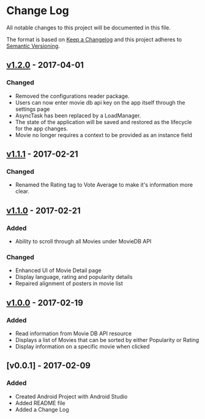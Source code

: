 # Change Log
All notable changes to this project will be documented in this file.

The format is based on [Keep a Changelog](http://keepachangelog.com/) 
and this project adheres to [Semantic Versioning](http://semver.org/).

## [v1.2.0] - 2017-04-01
###  Changed
-  Removed the configurations reader package.
-  Users can now enter movie db api key on the app itself through the
settings page
-  AsyncTask has been replaced by a LoadManager.
-  The state of the application will be saved and restored as the lifecycle for the app changes.
-  Movie no longer requires a context to be provided as an instance field

## [v1.1.1] - 2017-02-21
###  Changed
-  Renamed the Rating tag to Vote Average to make it's information more clear.

## [v1.1.0] - 2017-02-21
### Added
-  Ability to scroll through all Movies under MovieDB API

### Changed
-  Enhanced UI of Movie Detail page
-  Display language, rating and popularity details
-  Repaired alignment of posters in movie list

## [v1.0.0] - 2017-02-19
###  Added
-  Read information from Movie DB API resource
-  Displays a list of Movies that can be sorted by either Popularity or Rating
-  Display information on a specific movie when clicked

## [v0.0.1] - 2017-02-09
### Added
-  Created Android Project with Android Studio
-  Added README file
-  Added a Change Log

[v1.0.0]: https://github.com/travy/movie-scout/compare/v0.0.1...v1.0.0
[v1.1.0]: https://github.com/travy/movie-scout/compare/v1.0.0...v1.1.0
[v1.1.1]: https://github.com/travy/movie-scout/compare/v1.1.0...v1.1.1
[v1.2.0]: https://github.com/travy/movie-scout/compare/v1.1.1...v1.2.0
